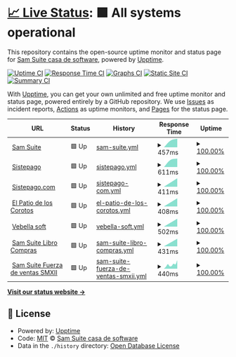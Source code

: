 # [📈 Live Status](https://demo.upptime.js.org): <!--live status--> **🟩 All systems operational**

This repository contains the open-source uptime monitor and status page for [Sam Suite casa de software](https://www.samsuite.com.ve), powered by [Upptime](https://github.com/upptime/upptime).

[![Uptime CI](https://github.com/samcsval/upptime/workflows/Uptime%20CI/badge.svg)](https://github.com/samcsval/upptime/actions?query=workflow%3A%22Uptime+CI%22)
[![Response Time CI](https://github.com/samcsval/upptime/workflows/Response%20Time%20CI/badge.svg)](https://github.com/samcsval/upptime/actions?query=workflow%3A%22Response+Time+CI%22)
[![Graphs CI](https://github.com/samcsval/upptime/workflows/Graphs%20CI/badge.svg)](https://github.com/samcsval/upptime/actions?query=workflow%3A%22Graphs+CI%22)
[![Static Site CI](https://github.com/samcsval/upptime/workflows/Static%20Site%20CI/badge.svg)](https://github.com/samcsval/upptime/actions?query=workflow%3A%22Static+Site+CI%22)
[![Summary CI](https://github.com/samcsval/upptime/workflows/Summary%20CI/badge.svg)](https://github.com/samcsval/upptime/actions?query=workflow%3A%22Summary+CI%22)

With [Upptime](https://upptime.js.org), you can get your own unlimited and free uptime monitor and status page, powered entirely by a GitHub repository. We use [Issues](https://github.com/samcsval/upptime/issues) as incident reports, [Actions](https://github.com/samcsval/upptime/actions) as uptime monitors, and [Pages](https://demo.upptime.js.org) for the status page.

<!--start: status pages-->
<!-- This summary is generated by Upptime (https://github.com/upptime/upptime) -->
<!-- Do not edit this manually, your changes will be overwritten -->
<!-- prettier-ignore -->
| URL | Status | History | Response Time | Uptime |
| --- | ------ | ------- | ------------- | ------ |
| <img alt="" src="https://favicons.githubusercontent.com/samsuitecs.com" height="13"> [Sam Suite](https://samsuitecs.com) | 🟩 Up | [sam-suite.yml](https://github.com/samcsval/upptime/commits/HEAD/history/sam-suite.yml) | <details><summary><img alt="Response time graph" src="./graphs/sam-suite/response-time-week.png" height="20"> 457ms</summary><br><a href="https://samcsval.github.io/upptime/history/sam-suite"><img alt="Response time 457" src="https://img.shields.io/endpoint?url=https%3A%2F%2Fraw.githubusercontent.com%2Fsamcsval%2Fupptime%2FHEAD%2Fapi%2Fsam-suite%2Fresponse-time.json"></a><br><a href="https://samcsval.github.io/upptime/history/sam-suite"><img alt="24-hour response time 457" src="https://img.shields.io/endpoint?url=https%3A%2F%2Fraw.githubusercontent.com%2Fsamcsval%2Fupptime%2FHEAD%2Fapi%2Fsam-suite%2Fresponse-time-day.json"></a><br><a href="https://samcsval.github.io/upptime/history/sam-suite"><img alt="7-day response time 457" src="https://img.shields.io/endpoint?url=https%3A%2F%2Fraw.githubusercontent.com%2Fsamcsval%2Fupptime%2FHEAD%2Fapi%2Fsam-suite%2Fresponse-time-week.json"></a><br><a href="https://samcsval.github.io/upptime/history/sam-suite"><img alt="30-day response time 457" src="https://img.shields.io/endpoint?url=https%3A%2F%2Fraw.githubusercontent.com%2Fsamcsval%2Fupptime%2FHEAD%2Fapi%2Fsam-suite%2Fresponse-time-month.json"></a><br><a href="https://samcsval.github.io/upptime/history/sam-suite"><img alt="1-year response time 457" src="https://img.shields.io/endpoint?url=https%3A%2F%2Fraw.githubusercontent.com%2Fsamcsval%2Fupptime%2FHEAD%2Fapi%2Fsam-suite%2Fresponse-time-year.json"></a></details> | <details><summary><a href="https://samcsval.github.io/upptime/history/sam-suite">100.00%</a></summary><a href="https://samcsval.github.io/upptime/history/sam-suite"><img alt="All-time uptime 100.00%" src="https://img.shields.io/endpoint?url=https%3A%2F%2Fraw.githubusercontent.com%2Fsamcsval%2Fupptime%2FHEAD%2Fapi%2Fsam-suite%2Fuptime.json"></a><br><a href="https://samcsval.github.io/upptime/history/sam-suite"><img alt="24-hour uptime 100.00%" src="https://img.shields.io/endpoint?url=https%3A%2F%2Fraw.githubusercontent.com%2Fsamcsval%2Fupptime%2FHEAD%2Fapi%2Fsam-suite%2Fuptime-day.json"></a><br><a href="https://samcsval.github.io/upptime/history/sam-suite"><img alt="7-day uptime 100.00%" src="https://img.shields.io/endpoint?url=https%3A%2F%2Fraw.githubusercontent.com%2Fsamcsval%2Fupptime%2FHEAD%2Fapi%2Fsam-suite%2Fuptime-week.json"></a><br><a href="https://samcsval.github.io/upptime/history/sam-suite"><img alt="30-day uptime 100.00%" src="https://img.shields.io/endpoint?url=https%3A%2F%2Fraw.githubusercontent.com%2Fsamcsval%2Fupptime%2FHEAD%2Fapi%2Fsam-suite%2Fuptime-month.json"></a><br><a href="https://samcsval.github.io/upptime/history/sam-suite"><img alt="1-year uptime 100.00%" src="https://img.shields.io/endpoint?url=https%3A%2F%2Fraw.githubusercontent.com%2Fsamcsval%2Fupptime%2FHEAD%2Fapi%2Fsam-suite%2Fuptime-year.json"></a></details>
| <img alt="" src="https://favicons.githubusercontent.com/sistepago.xyz" height="13"> [Sistepago](https://sistepago.xyz) | 🟩 Up | [sistepago.yml](https://github.com/samcsval/upptime/commits/HEAD/history/sistepago.yml) | <details><summary><img alt="Response time graph" src="./graphs/sistepago/response-time-week.png" height="20"> 611ms</summary><br><a href="https://samcsval.github.io/upptime/history/sistepago"><img alt="Response time 611" src="https://img.shields.io/endpoint?url=https%3A%2F%2Fraw.githubusercontent.com%2Fsamcsval%2Fupptime%2FHEAD%2Fapi%2Fsistepago%2Fresponse-time.json"></a><br><a href="https://samcsval.github.io/upptime/history/sistepago"><img alt="24-hour response time 611" src="https://img.shields.io/endpoint?url=https%3A%2F%2Fraw.githubusercontent.com%2Fsamcsval%2Fupptime%2FHEAD%2Fapi%2Fsistepago%2Fresponse-time-day.json"></a><br><a href="https://samcsval.github.io/upptime/history/sistepago"><img alt="7-day response time 611" src="https://img.shields.io/endpoint?url=https%3A%2F%2Fraw.githubusercontent.com%2Fsamcsval%2Fupptime%2FHEAD%2Fapi%2Fsistepago%2Fresponse-time-week.json"></a><br><a href="https://samcsval.github.io/upptime/history/sistepago"><img alt="30-day response time 611" src="https://img.shields.io/endpoint?url=https%3A%2F%2Fraw.githubusercontent.com%2Fsamcsval%2Fupptime%2FHEAD%2Fapi%2Fsistepago%2Fresponse-time-month.json"></a><br><a href="https://samcsval.github.io/upptime/history/sistepago"><img alt="1-year response time 611" src="https://img.shields.io/endpoint?url=https%3A%2F%2Fraw.githubusercontent.com%2Fsamcsval%2Fupptime%2FHEAD%2Fapi%2Fsistepago%2Fresponse-time-year.json"></a></details> | <details><summary><a href="https://samcsval.github.io/upptime/history/sistepago">100.00%</a></summary><a href="https://samcsval.github.io/upptime/history/sistepago"><img alt="All-time uptime 100.00%" src="https://img.shields.io/endpoint?url=https%3A%2F%2Fraw.githubusercontent.com%2Fsamcsval%2Fupptime%2FHEAD%2Fapi%2Fsistepago%2Fuptime.json"></a><br><a href="https://samcsval.github.io/upptime/history/sistepago"><img alt="24-hour uptime 100.00%" src="https://img.shields.io/endpoint?url=https%3A%2F%2Fraw.githubusercontent.com%2Fsamcsval%2Fupptime%2FHEAD%2Fapi%2Fsistepago%2Fuptime-day.json"></a><br><a href="https://samcsval.github.io/upptime/history/sistepago"><img alt="7-day uptime 100.00%" src="https://img.shields.io/endpoint?url=https%3A%2F%2Fraw.githubusercontent.com%2Fsamcsval%2Fupptime%2FHEAD%2Fapi%2Fsistepago%2Fuptime-week.json"></a><br><a href="https://samcsval.github.io/upptime/history/sistepago"><img alt="30-day uptime 100.00%" src="https://img.shields.io/endpoint?url=https%3A%2F%2Fraw.githubusercontent.com%2Fsamcsval%2Fupptime%2FHEAD%2Fapi%2Fsistepago%2Fuptime-month.json"></a><br><a href="https://samcsval.github.io/upptime/history/sistepago"><img alt="1-year uptime 100.00%" src="https://img.shields.io/endpoint?url=https%3A%2F%2Fraw.githubusercontent.com%2Fsamcsval%2Fupptime%2FHEAD%2Fapi%2Fsistepago%2Fuptime-year.json"></a></details>
| <img alt="" src="https://favicons.githubusercontent.com/sistepago.com" height="13"> [Sistepago.com](https://sistepago.com) | 🟩 Up | [sistepago-com.yml](https://github.com/samcsval/upptime/commits/HEAD/history/sistepago-com.yml) | <details><summary><img alt="Response time graph" src="./graphs/sistepago-com/response-time-week.png" height="20"> 411ms</summary><br><a href="https://samcsval.github.io/upptime/history/sistepago-com"><img alt="Response time 411" src="https://img.shields.io/endpoint?url=https%3A%2F%2Fraw.githubusercontent.com%2Fsamcsval%2Fupptime%2FHEAD%2Fapi%2Fsistepago-com%2Fresponse-time.json"></a><br><a href="https://samcsval.github.io/upptime/history/sistepago-com"><img alt="24-hour response time 411" src="https://img.shields.io/endpoint?url=https%3A%2F%2Fraw.githubusercontent.com%2Fsamcsval%2Fupptime%2FHEAD%2Fapi%2Fsistepago-com%2Fresponse-time-day.json"></a><br><a href="https://samcsval.github.io/upptime/history/sistepago-com"><img alt="7-day response time 411" src="https://img.shields.io/endpoint?url=https%3A%2F%2Fraw.githubusercontent.com%2Fsamcsval%2Fupptime%2FHEAD%2Fapi%2Fsistepago-com%2Fresponse-time-week.json"></a><br><a href="https://samcsval.github.io/upptime/history/sistepago-com"><img alt="30-day response time 411" src="https://img.shields.io/endpoint?url=https%3A%2F%2Fraw.githubusercontent.com%2Fsamcsval%2Fupptime%2FHEAD%2Fapi%2Fsistepago-com%2Fresponse-time-month.json"></a><br><a href="https://samcsval.github.io/upptime/history/sistepago-com"><img alt="1-year response time 411" src="https://img.shields.io/endpoint?url=https%3A%2F%2Fraw.githubusercontent.com%2Fsamcsval%2Fupptime%2FHEAD%2Fapi%2Fsistepago-com%2Fresponse-time-year.json"></a></details> | <details><summary><a href="https://samcsval.github.io/upptime/history/sistepago-com">100.00%</a></summary><a href="https://samcsval.github.io/upptime/history/sistepago-com"><img alt="All-time uptime 100.00%" src="https://img.shields.io/endpoint?url=https%3A%2F%2Fraw.githubusercontent.com%2Fsamcsval%2Fupptime%2FHEAD%2Fapi%2Fsistepago-com%2Fuptime.json"></a><br><a href="https://samcsval.github.io/upptime/history/sistepago-com"><img alt="24-hour uptime 100.00%" src="https://img.shields.io/endpoint?url=https%3A%2F%2Fraw.githubusercontent.com%2Fsamcsval%2Fupptime%2FHEAD%2Fapi%2Fsistepago-com%2Fuptime-day.json"></a><br><a href="https://samcsval.github.io/upptime/history/sistepago-com"><img alt="7-day uptime 100.00%" src="https://img.shields.io/endpoint?url=https%3A%2F%2Fraw.githubusercontent.com%2Fsamcsval%2Fupptime%2FHEAD%2Fapi%2Fsistepago-com%2Fuptime-week.json"></a><br><a href="https://samcsval.github.io/upptime/history/sistepago-com"><img alt="30-day uptime 100.00%" src="https://img.shields.io/endpoint?url=https%3A%2F%2Fraw.githubusercontent.com%2Fsamcsval%2Fupptime%2FHEAD%2Fapi%2Fsistepago-com%2Fuptime-month.json"></a><br><a href="https://samcsval.github.io/upptime/history/sistepago-com"><img alt="1-year uptime 100.00%" src="https://img.shields.io/endpoint?url=https%3A%2F%2Fraw.githubusercontent.com%2Fsamcsval%2Fupptime%2FHEAD%2Fapi%2Fsistepago-com%2Fuptime-year.json"></a></details>
| <img alt="" src="https://favicons.githubusercontent.com/elpatiodeloscorotos.com" height="13"> [El Patio de los Corotos](https://elpatiodeloscorotos.com) | 🟩 Up | [el-patio-de-los-corotos.yml](https://github.com/samcsval/upptime/commits/HEAD/history/el-patio-de-los-corotos.yml) | <details><summary><img alt="Response time graph" src="./graphs/el-patio-de-los-corotos/response-time-week.png" height="20"> 408ms</summary><br><a href="https://samcsval.github.io/upptime/history/el-patio-de-los-corotos"><img alt="Response time 408" src="https://img.shields.io/endpoint?url=https%3A%2F%2Fraw.githubusercontent.com%2Fsamcsval%2Fupptime%2FHEAD%2Fapi%2Fel-patio-de-los-corotos%2Fresponse-time.json"></a><br><a href="https://samcsval.github.io/upptime/history/el-patio-de-los-corotos"><img alt="24-hour response time 408" src="https://img.shields.io/endpoint?url=https%3A%2F%2Fraw.githubusercontent.com%2Fsamcsval%2Fupptime%2FHEAD%2Fapi%2Fel-patio-de-los-corotos%2Fresponse-time-day.json"></a><br><a href="https://samcsval.github.io/upptime/history/el-patio-de-los-corotos"><img alt="7-day response time 408" src="https://img.shields.io/endpoint?url=https%3A%2F%2Fraw.githubusercontent.com%2Fsamcsval%2Fupptime%2FHEAD%2Fapi%2Fel-patio-de-los-corotos%2Fresponse-time-week.json"></a><br><a href="https://samcsval.github.io/upptime/history/el-patio-de-los-corotos"><img alt="30-day response time 408" src="https://img.shields.io/endpoint?url=https%3A%2F%2Fraw.githubusercontent.com%2Fsamcsval%2Fupptime%2FHEAD%2Fapi%2Fel-patio-de-los-corotos%2Fresponse-time-month.json"></a><br><a href="https://samcsval.github.io/upptime/history/el-patio-de-los-corotos"><img alt="1-year response time 408" src="https://img.shields.io/endpoint?url=https%3A%2F%2Fraw.githubusercontent.com%2Fsamcsval%2Fupptime%2FHEAD%2Fapi%2Fel-patio-de-los-corotos%2Fresponse-time-year.json"></a></details> | <details><summary><a href="https://samcsval.github.io/upptime/history/el-patio-de-los-corotos">100.00%</a></summary><a href="https://samcsval.github.io/upptime/history/el-patio-de-los-corotos"><img alt="All-time uptime 100.00%" src="https://img.shields.io/endpoint?url=https%3A%2F%2Fraw.githubusercontent.com%2Fsamcsval%2Fupptime%2FHEAD%2Fapi%2Fel-patio-de-los-corotos%2Fuptime.json"></a><br><a href="https://samcsval.github.io/upptime/history/el-patio-de-los-corotos"><img alt="24-hour uptime 100.00%" src="https://img.shields.io/endpoint?url=https%3A%2F%2Fraw.githubusercontent.com%2Fsamcsval%2Fupptime%2FHEAD%2Fapi%2Fel-patio-de-los-corotos%2Fuptime-day.json"></a><br><a href="https://samcsval.github.io/upptime/history/el-patio-de-los-corotos"><img alt="7-day uptime 100.00%" src="https://img.shields.io/endpoint?url=https%3A%2F%2Fraw.githubusercontent.com%2Fsamcsval%2Fupptime%2FHEAD%2Fapi%2Fel-patio-de-los-corotos%2Fuptime-week.json"></a><br><a href="https://samcsval.github.io/upptime/history/el-patio-de-los-corotos"><img alt="30-day uptime 100.00%" src="https://img.shields.io/endpoint?url=https%3A%2F%2Fraw.githubusercontent.com%2Fsamcsval%2Fupptime%2FHEAD%2Fapi%2Fel-patio-de-los-corotos%2Fuptime-month.json"></a><br><a href="https://samcsval.github.io/upptime/history/el-patio-de-los-corotos"><img alt="1-year uptime 100.00%" src="https://img.shields.io/endpoint?url=https%3A%2F%2Fraw.githubusercontent.com%2Fsamcsval%2Fupptime%2FHEAD%2Fapi%2Fel-patio-de-los-corotos%2Fuptime-year.json"></a></details>
| <img alt="" src="https://favicons.githubusercontent.com/vebellasoft.net" height="13"> [Vebella soft](https://vebellasoft.net) | 🟩 Up | [vebella-soft.yml](https://github.com/samcsval/upptime/commits/HEAD/history/vebella-soft.yml) | <details><summary><img alt="Response time graph" src="./graphs/vebella-soft/response-time-week.png" height="20"> 502ms</summary><br><a href="https://samcsval.github.io/upptime/history/vebella-soft"><img alt="Response time 502" src="https://img.shields.io/endpoint?url=https%3A%2F%2Fraw.githubusercontent.com%2Fsamcsval%2Fupptime%2FHEAD%2Fapi%2Fvebella-soft%2Fresponse-time.json"></a><br><a href="https://samcsval.github.io/upptime/history/vebella-soft"><img alt="24-hour response time 502" src="https://img.shields.io/endpoint?url=https%3A%2F%2Fraw.githubusercontent.com%2Fsamcsval%2Fupptime%2FHEAD%2Fapi%2Fvebella-soft%2Fresponse-time-day.json"></a><br><a href="https://samcsval.github.io/upptime/history/vebella-soft"><img alt="7-day response time 502" src="https://img.shields.io/endpoint?url=https%3A%2F%2Fraw.githubusercontent.com%2Fsamcsval%2Fupptime%2FHEAD%2Fapi%2Fvebella-soft%2Fresponse-time-week.json"></a><br><a href="https://samcsval.github.io/upptime/history/vebella-soft"><img alt="30-day response time 502" src="https://img.shields.io/endpoint?url=https%3A%2F%2Fraw.githubusercontent.com%2Fsamcsval%2Fupptime%2FHEAD%2Fapi%2Fvebella-soft%2Fresponse-time-month.json"></a><br><a href="https://samcsval.github.io/upptime/history/vebella-soft"><img alt="1-year response time 502" src="https://img.shields.io/endpoint?url=https%3A%2F%2Fraw.githubusercontent.com%2Fsamcsval%2Fupptime%2FHEAD%2Fapi%2Fvebella-soft%2Fresponse-time-year.json"></a></details> | <details><summary><a href="https://samcsval.github.io/upptime/history/vebella-soft">100.00%</a></summary><a href="https://samcsval.github.io/upptime/history/vebella-soft"><img alt="All-time uptime 100.00%" src="https://img.shields.io/endpoint?url=https%3A%2F%2Fraw.githubusercontent.com%2Fsamcsval%2Fupptime%2FHEAD%2Fapi%2Fvebella-soft%2Fuptime.json"></a><br><a href="https://samcsval.github.io/upptime/history/vebella-soft"><img alt="24-hour uptime 100.00%" src="https://img.shields.io/endpoint?url=https%3A%2F%2Fraw.githubusercontent.com%2Fsamcsval%2Fupptime%2FHEAD%2Fapi%2Fvebella-soft%2Fuptime-day.json"></a><br><a href="https://samcsval.github.io/upptime/history/vebella-soft"><img alt="7-day uptime 100.00%" src="https://img.shields.io/endpoint?url=https%3A%2F%2Fraw.githubusercontent.com%2Fsamcsval%2Fupptime%2FHEAD%2Fapi%2Fvebella-soft%2Fuptime-week.json"></a><br><a href="https://samcsval.github.io/upptime/history/vebella-soft"><img alt="30-day uptime 100.00%" src="https://img.shields.io/endpoint?url=https%3A%2F%2Fraw.githubusercontent.com%2Fsamcsval%2Fupptime%2FHEAD%2Fapi%2Fvebella-soft%2Fuptime-month.json"></a><br><a href="https://samcsval.github.io/upptime/history/vebella-soft"><img alt="1-year uptime 100.00%" src="https://img.shields.io/endpoint?url=https%3A%2F%2Fraw.githubusercontent.com%2Fsamcsval%2Fupptime%2FHEAD%2Fapi%2Fvebella-soft%2Fuptime-year.json"></a></details>
| <img alt="" src="https://favicons.githubusercontent.com/lc.samsuitecs.com" height="13"> [Sam Suite Libro Compras](https://lc.samsuitecs.com) | 🟩 Up | [sam-suite-libro-compras.yml](https://github.com/samcsval/upptime/commits/HEAD/history/sam-suite-libro-compras.yml) | <details><summary><img alt="Response time graph" src="./graphs/sam-suite-libro-compras/response-time-week.png" height="20"> 431ms</summary><br><a href="https://samcsval.github.io/upptime/history/sam-suite-libro-compras"><img alt="Response time 431" src="https://img.shields.io/endpoint?url=https%3A%2F%2Fraw.githubusercontent.com%2Fsamcsval%2Fupptime%2FHEAD%2Fapi%2Fsam-suite-libro-compras%2Fresponse-time.json"></a><br><a href="https://samcsval.github.io/upptime/history/sam-suite-libro-compras"><img alt="24-hour response time 431" src="https://img.shields.io/endpoint?url=https%3A%2F%2Fraw.githubusercontent.com%2Fsamcsval%2Fupptime%2FHEAD%2Fapi%2Fsam-suite-libro-compras%2Fresponse-time-day.json"></a><br><a href="https://samcsval.github.io/upptime/history/sam-suite-libro-compras"><img alt="7-day response time 431" src="https://img.shields.io/endpoint?url=https%3A%2F%2Fraw.githubusercontent.com%2Fsamcsval%2Fupptime%2FHEAD%2Fapi%2Fsam-suite-libro-compras%2Fresponse-time-week.json"></a><br><a href="https://samcsval.github.io/upptime/history/sam-suite-libro-compras"><img alt="30-day response time 431" src="https://img.shields.io/endpoint?url=https%3A%2F%2Fraw.githubusercontent.com%2Fsamcsval%2Fupptime%2FHEAD%2Fapi%2Fsam-suite-libro-compras%2Fresponse-time-month.json"></a><br><a href="https://samcsval.github.io/upptime/history/sam-suite-libro-compras"><img alt="1-year response time 431" src="https://img.shields.io/endpoint?url=https%3A%2F%2Fraw.githubusercontent.com%2Fsamcsval%2Fupptime%2FHEAD%2Fapi%2Fsam-suite-libro-compras%2Fresponse-time-year.json"></a></details> | <details><summary><a href="https://samcsval.github.io/upptime/history/sam-suite-libro-compras">100.00%</a></summary><a href="https://samcsval.github.io/upptime/history/sam-suite-libro-compras"><img alt="All-time uptime 100.00%" src="https://img.shields.io/endpoint?url=https%3A%2F%2Fraw.githubusercontent.com%2Fsamcsval%2Fupptime%2FHEAD%2Fapi%2Fsam-suite-libro-compras%2Fuptime.json"></a><br><a href="https://samcsval.github.io/upptime/history/sam-suite-libro-compras"><img alt="24-hour uptime 100.00%" src="https://img.shields.io/endpoint?url=https%3A%2F%2Fraw.githubusercontent.com%2Fsamcsval%2Fupptime%2FHEAD%2Fapi%2Fsam-suite-libro-compras%2Fuptime-day.json"></a><br><a href="https://samcsval.github.io/upptime/history/sam-suite-libro-compras"><img alt="7-day uptime 100.00%" src="https://img.shields.io/endpoint?url=https%3A%2F%2Fraw.githubusercontent.com%2Fsamcsval%2Fupptime%2FHEAD%2Fapi%2Fsam-suite-libro-compras%2Fuptime-week.json"></a><br><a href="https://samcsval.github.io/upptime/history/sam-suite-libro-compras"><img alt="30-day uptime 100.00%" src="https://img.shields.io/endpoint?url=https%3A%2F%2Fraw.githubusercontent.com%2Fsamcsval%2Fupptime%2FHEAD%2Fapi%2Fsam-suite-libro-compras%2Fuptime-month.json"></a><br><a href="https://samcsval.github.io/upptime/history/sam-suite-libro-compras"><img alt="1-year uptime 100.00%" src="https://img.shields.io/endpoint?url=https%3A%2F%2Fraw.githubusercontent.com%2Fsamcsval%2Fupptime%2FHEAD%2Fapi%2Fsam-suite-libro-compras%2Fuptime-year.json"></a></details>
| <img alt="" src="https://favicons.githubusercontent.com/smxxi.samsuitecs.com" height="13"> [Sam Suite Fuerza de ventas SMXII](https://smxxi.samsuitecs.com) | 🟩 Up | [sam-suite-fuerza-de-ventas-smxii.yml](https://github.com/samcsval/upptime/commits/HEAD/history/sam-suite-fuerza-de-ventas-smxii.yml) | <details><summary><img alt="Response time graph" src="./graphs/sam-suite-fuerza-de-ventas-smxii/response-time-week.png" height="20"> 440ms</summary><br><a href="https://samcsval.github.io/upptime/history/sam-suite-fuerza-de-ventas-smxii"><img alt="Response time 440" src="https://img.shields.io/endpoint?url=https%3A%2F%2Fraw.githubusercontent.com%2Fsamcsval%2Fupptime%2FHEAD%2Fapi%2Fsam-suite-fuerza-de-ventas-smxii%2Fresponse-time.json"></a><br><a href="https://samcsval.github.io/upptime/history/sam-suite-fuerza-de-ventas-smxii"><img alt="24-hour response time 440" src="https://img.shields.io/endpoint?url=https%3A%2F%2Fraw.githubusercontent.com%2Fsamcsval%2Fupptime%2FHEAD%2Fapi%2Fsam-suite-fuerza-de-ventas-smxii%2Fresponse-time-day.json"></a><br><a href="https://samcsval.github.io/upptime/history/sam-suite-fuerza-de-ventas-smxii"><img alt="7-day response time 440" src="https://img.shields.io/endpoint?url=https%3A%2F%2Fraw.githubusercontent.com%2Fsamcsval%2Fupptime%2FHEAD%2Fapi%2Fsam-suite-fuerza-de-ventas-smxii%2Fresponse-time-week.json"></a><br><a href="https://samcsval.github.io/upptime/history/sam-suite-fuerza-de-ventas-smxii"><img alt="30-day response time 440" src="https://img.shields.io/endpoint?url=https%3A%2F%2Fraw.githubusercontent.com%2Fsamcsval%2Fupptime%2FHEAD%2Fapi%2Fsam-suite-fuerza-de-ventas-smxii%2Fresponse-time-month.json"></a><br><a href="https://samcsval.github.io/upptime/history/sam-suite-fuerza-de-ventas-smxii"><img alt="1-year response time 440" src="https://img.shields.io/endpoint?url=https%3A%2F%2Fraw.githubusercontent.com%2Fsamcsval%2Fupptime%2FHEAD%2Fapi%2Fsam-suite-fuerza-de-ventas-smxii%2Fresponse-time-year.json"></a></details> | <details><summary><a href="https://samcsval.github.io/upptime/history/sam-suite-fuerza-de-ventas-smxii">100.00%</a></summary><a href="https://samcsval.github.io/upptime/history/sam-suite-fuerza-de-ventas-smxii"><img alt="All-time uptime 100.00%" src="https://img.shields.io/endpoint?url=https%3A%2F%2Fraw.githubusercontent.com%2Fsamcsval%2Fupptime%2FHEAD%2Fapi%2Fsam-suite-fuerza-de-ventas-smxii%2Fuptime.json"></a><br><a href="https://samcsval.github.io/upptime/history/sam-suite-fuerza-de-ventas-smxii"><img alt="24-hour uptime 100.00%" src="https://img.shields.io/endpoint?url=https%3A%2F%2Fraw.githubusercontent.com%2Fsamcsval%2Fupptime%2FHEAD%2Fapi%2Fsam-suite-fuerza-de-ventas-smxii%2Fuptime-day.json"></a><br><a href="https://samcsval.github.io/upptime/history/sam-suite-fuerza-de-ventas-smxii"><img alt="7-day uptime 100.00%" src="https://img.shields.io/endpoint?url=https%3A%2F%2Fraw.githubusercontent.com%2Fsamcsval%2Fupptime%2FHEAD%2Fapi%2Fsam-suite-fuerza-de-ventas-smxii%2Fuptime-week.json"></a><br><a href="https://samcsval.github.io/upptime/history/sam-suite-fuerza-de-ventas-smxii"><img alt="30-day uptime 100.00%" src="https://img.shields.io/endpoint?url=https%3A%2F%2Fraw.githubusercontent.com%2Fsamcsval%2Fupptime%2FHEAD%2Fapi%2Fsam-suite-fuerza-de-ventas-smxii%2Fuptime-month.json"></a><br><a href="https://samcsval.github.io/upptime/history/sam-suite-fuerza-de-ventas-smxii"><img alt="1-year uptime 100.00%" src="https://img.shields.io/endpoint?url=https%3A%2F%2Fraw.githubusercontent.com%2Fsamcsval%2Fupptime%2FHEAD%2Fapi%2Fsam-suite-fuerza-de-ventas-smxii%2Fuptime-year.json"></a></details>

<!--end: status pages-->

[**Visit our status website →**](https://samcsval.github.io/upptime/)

## 📄 License

- Powered by: [Upptime](https://github.com/upptime/upptime)
- Code: [MIT](./LICENSE) © [Sam Suite casa de software](https://www.samsuite.com.ve)
- Data in the `./history` directory: [Open Database License](https://opendatacommons.org/licenses/odbl/1-0/)
